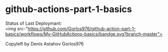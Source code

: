 # github-actions-part-1-basics

Status of Last Deploymant:<br>
<img src-"https://github.com/Gorlos976/github-action-part-1-basics/workflows/My-GitHubActions-basics/bandge.svg?branch-master"><br>

Copyleft by Denis Astahov Gorlos976
